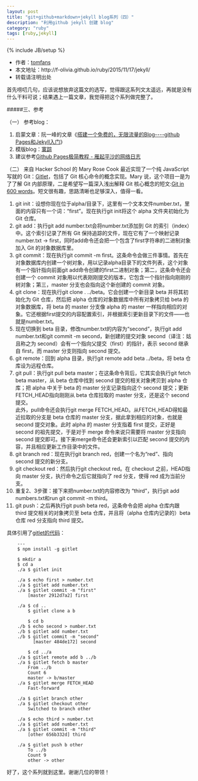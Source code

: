 ```yaml
---
layout: post
title: "git+github+markdown+jekyll blog系列（四）"
description: "利用github jekyll 创建 blog"
category: "ruby"
tags: [ruby,jekyll]
---
```

{% include JB/setup %}

<ul>
    <li>作者：<a href="http://weibo.com/Polivia" target="blank">tomfans</a></li>
    <li>本文地址：http://f-olivia.github.io/ruby/2015/11/17/jekyll/</li>
    <li>转载请注明出处</li>
</ul>

首先唠叨几句，应该说想放弃这篇文的选写，觉得跟这系列文太遥远，再就是没有什么干料可说；结果遇上一篇文章，我觉得把这个系列做完整了。

#####三、参考

（一） 参考blog：

1. 启蒙文章：阮一峰的文章《[搭建一个免费的，无限流量的Blog----github Pages和Jekyll入门](http://www.ruanyifeng.com/blog/2012/08/blogging_with_jekyll.html)》
2. 模版blog：[寞踪](http://xpmozong.github.io/)
3. 建议参考[Github Pages极简教程 - 雁起平沙的网络日志](http://yanping.me/cn/blog/2012/03/18/github-pages-step-by-step/)

（二） 来自 Hacker School 的 Mary Rose Cook 最近实现了一个纯 JavaScript 写就的 Git：[Gitlet](http://gitlet.maryrosecook.com/)，包括了 Git 核心命令的概念实现。Mary 说，这个项目一是为了了解 Git 内部原理，二是希望写一篇深入浅出解释 Git 核心概念的短文:[Git in 600 words](http://maryrosecook.com/blog/post/git-in-six-hundred-words)。短文很有趣，思路清晰也足够深入，值得一看。

1. git init：设想你现在位于alpha/目录下，这里有一个文本文件number.txt，里面的内容只有一个词：“first”。现在执行git init将这个 alpha 文件夹初始化为 Git 仓库。
2. git add：执行git add number.txt会将number.txt添加到 Git 的索引（index）中。这个索引记录了所有 Git 保持追踪的文件，现在它有了一个映射记录number.txt -> first，同时add命令还会把一个包含了first字符串的二进制对象加入 Git 的对象数据库里。
3. git commit：现在执行git commit -m first。这条命令会做三件事情。首先在对象数据库内创建一个树对象，用以记录alpha目录下的文件列表，这个对象有一个指针指向前面git add命令创建的first二进制对象；第二，这条命令还会创建一个 commit 对象用以代表刚刚提交的版本，它包含一个指针指向刚刚的树对象；第三，master 分支也会指向这个新创建的 commit 对象。
4. git clone：现在执行git clone . ../beta。它会创建一个新目录 beta 并将其初始化为 Git 仓库，然后把 alpha 仓库的对象数据库中所有对象拷贝给 beta 的对象数据库，将 beta 的 master 分支像 alpha 的 master 一样指向相应的对象。它还根据first提交的内容配置索引，并根据索引更新目录下的文件——也就是number.txt。
5. 现在切换到 beta 目录，修改number.txt的内容为“second”，执行git add number.txt和git commit -m second，新创建的提交对象 second（译注：姑且称之为 second）会有一个指向父提交（first）的指针，表示 second 继承自 first，而 master 分支则指向 second 提交。
6. git remote：回到 alpha 目录，执行git remote add beta ../beta，将 beta 仓库设为远程仓库。
7. git pull：执行git pull beta master；在这条命令背后，它其实会执行git fetch beta master，从 beta 仓库中找到 second 提交的相关对象拷贝到 alpha 仓库；把 alpha 中关于 beta 的 master 分支记录指向这个 second 提交；更新FETCH_HEAD指向刚刚从 beta 仓库拉取的 master 分支，还是这个 second 提交。<br> 此外，pull命令还会执行git merge FETCH_HEAD。从FETCH_HEAD得知最近拉取的分支是 beta 仓库的 master 分支，据此拿到相应的对象，也就是 second 提交对象。此时 alpha 的 master 分支指着 first 提交，正好是 second 的祖先提交，于是对于 merge 命令来说只需要将 master 分支指向 second 提交即可。接下来merge命令还会更新索引以匹配 second 提交的内容，并且相应更新工作目录中的文件。
8. git branch red：现在执行git branch red，创建一个名为“red”、指向 second 提交的新分支。
9. git checkout red：然后执行git checkout red。在 checkout 之前，HEAD指向 master 分支，执行命令之后它就指向了 red 分支，使得 red 成为当前分支。
10. 重复2、3步骤：接下来把number.txt的内容修改为 “third”，执行git add numbers.txt和run git commit -m third。
11. git push：之后再执行git push beta red，这条命令会把 alpha 仓库内跟 third 提交相关的对象拷贝至 beta 仓库，并且将（alpha 仓库内记录的）beta 仓库 red 分支指向 third 提交。


具体引用了[gitlet的代码](http://gitlet.maryrosecook.com/)：


		---
		$ npm install -g gitlet

		$ mkdir a
		$ cd a
		./a $ gitlet init
		
		./a $ echo first > number.txt
		./a $ gitlet add number.txt
		./a $ gitlet commit -m "first"
			[master 2912d7a2] first
		
		./a $ cd ..
			$ gitlet clone a b
		
			$ cd b
		./b $ echo second > number.txt
		./b $ gitlet add number.txt
		./b $ gitlet commit -m "second"
		      [master 484de172] second
		
			$ cd ../a
		./a $ gitlet remote add b ../b
		./a $ gitlet fetch b master
			From ../b
			Count 6
			master -> b/master
		./a $ gitlet merge FETCH_HEAD
			Fast-forward
		
		./a $ gitlet branch other
		./a $ gitlet checkout other
			Switched to branch other
		
		./a $ echo third > number.txt
		./a $ gitlet add number.txt
		./a $ gitlet commit -m "third"
			[other 656b332d] third
		
		./a $ gitlet push b other
			To ../b
			Count 9
			other -> other
	
	
好了，这个系列就到这里。谢谢几位的带领！
